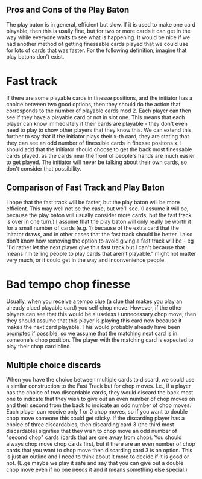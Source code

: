 ## Pros and Cons of the Play Baton
The play baton is in general, efficient but slow. If it is used to make one card playable, then this is usally fine, but for two or more cards it can get in the way while everyone waits to see what is happening.
It would be nice if we had another method of getting finessable cards played that we could use for lots of cards that was faster.
For the following definition, imagine that play batons don't exist.

# Fast track
If there are some playable cards in finesse positions, and the initiator has a choice between two good options, then they should do the action that corresponds to the number of playable cards mod 2. Each player can then see if they have a playable card or not in slot one.
This means that each player can know immediately if their cards are playable - they don't even need to play to show other players that they know this.
We can extend this further to say that if the initiator plays their x-th card, they are stating that they can see an odd number of finessible cards in finesse positons x. I should add that the initiator should choose to get the back most finessable cards played, as the cards near the front of people's hands are much easier to get played.
The initiator will never be talking about their own cards, so don't consider that possibility.

## Comparison of Fast Track and Play Baton
I hope that the fast track will be faster, but the play baton will be more efficient. This may well not be the case, but we'll see. (I assume it will be, because the play baton will usually consider more cards, but the fast track is over in one turn.) I assume that the play baton will only really be worth it for a small number of cards (e.g. 1) because of the extra card that the initator draws, and in other cases that the fast track should be better.
I also don't know how removing the option to avoid giving a fast track will be - eg "I'd rather let the next player give this fast track but I can't because that means I'm telling people to play cards that aren't playable." might not matter very much, or it could get in the way and inconvenience people.

# Bad tempo chop finesse
Usually, when you receive a tempo clue (a clue that makes you play an already clued playable card) you self chop move. However, if the other players can see that this would be a useless / unnecessary chop move, then they should assume that this player is playing this card now because it makes the next card playable. This would probably already have been prompted if possible, so we assume that the matching next card is in someone's chop position. The player with the matching card is expected to play their chop card blind.

## Multiple choice discards
When you have the choice between multiple cards to discard, we could use a similar construction to the Fast Track but for chop moves. I.e., if a player has the choice of two discardable cards, they would discard the back most one to indicate that they wish to give out an even number of chop moves on and their second from the back to indicate an odd number of chop moves. Each player can receive only 1 or 0 chop moves, so if you want to double chop move someone this could get sticky. If the discarding player has a choice of three discardables, then discarding card 3 (the third most discardable) signifies that they wish to chop move an odd number of "second chop" cards (cards that are one away from chop). You should always chop move chop cards first, but if there are an even number of chop cards that you want to chop move then discarding card 3 is an option.
This is just an outline and I need to think about it more to decide if it is good or not. (E.ge maybe we play it safe and say that you can give out a double chop move even if no one needs it and it means something else special.)